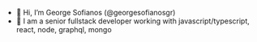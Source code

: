 - 👋 Hi, I’m George Sofianos (@georgesofianosgr)  
- 🌱 I am a senior fullstack developer working with javascript/typescript, react, node, graphql, mongo

<!---
- 👀 I’m interested in ...
- 🌱 I’m currently learning ...
- 💞️ I’m looking to collaborate on ...
- 📫 How to reach me ...
georgesofianosgr/georgesofianosgr is a ✨ special ✨ repository because its `README.md` (this file) appears on your GitHub profile.
You can click the Preview link to take a look at your changes.
--->
